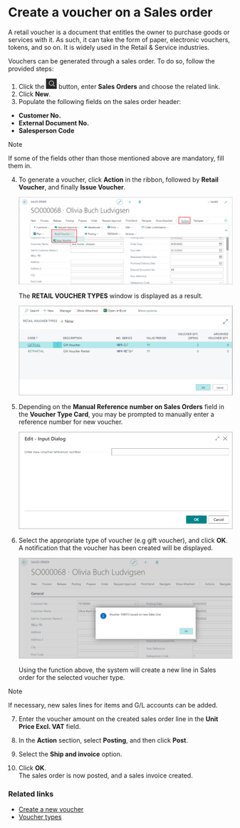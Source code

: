 # Create a voucher on a Sales order

A retail voucher is a document that entitles the owner to purchase goods or services with it. As such, it can take the form of paper, electronic vouchers, tokens, and so on. It is widely used in the Retail & Service industries. 

Vouchers can be generated through a sales order. To do so, follow the provided steps: 

1. Click the ![Lightbulb that opens the Tell Me feature](../../../images/Icons/Lightbulb_icon.png "Tell Me what you want to do") button, enter **Sales Orders** and choose the related link. 
2. Click **New**.
3. Populate the following fields on the sales order header:

- **Customer No.**
- **External Document No.**
- **Salesperson Code**

> [!NOTE]
> If some of the fields other than those mentioned above are mandatory, fill them in. 

4. To generate a voucher, click **Action** in the ribbon, followed by **Retail Voucher**, and finally **Issue Voucher**.

    ![Sales order issue voucher](../images/Issuse%20voucher%20on%20SO.png)

    The **RETAIL VOUCHER TYPES** window is displayed as a result.

    ![Sales order issue voucher](../images/retail_voucher_types.png)

5. Depending on the **Manual Reference number on Sales Orders** field in the **Voucher Type Card**, you may be prompted to manually enter a reference number for new voucher.

    ![Manual reference number input](../images/ManualReferenceNumber.png)


6. Select the appropriate type of voucher (e.g gift voucher), and click **OK**.       
   A notification that the voucher has been created will be displayed. 

    ![Sales order issue voucher](../images/Voucher%20issued%20on%20new%20SO.png)

    Using the function above, the system will create a new line in Sales order for the selected voucher type. 

> [!NOTE]
> If necessary, new sales lines for items and G/L accounts can be added.

7. Enter the voucher amount on the created sales order line in the **Unit Price Excl. VAT** field.

8. In the **Action** section, select **Posting**, and then click **Post**. 

9. Select the **Ship and invoice** option.

10. Click **OK**.       
   The sales order is now posted, and a sales invoice created. 

### Related links

- [Create a new voucher](Create_a_new_voucher.md)
- [Voucher types](../explanation/Voucher_types.md)
